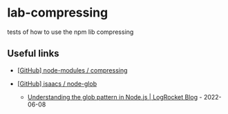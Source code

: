 # lab-compressing

tests of how to use the npm lib compressing

## Useful links

- [[GitHub] node-modules / compressing](https://github.com/node-modules/compressing)

- [[GitHub] isaacs / node-glob](https://github.com/isaacs/node-glob)

  - [Understanding the glob pattern in Node.js | LogRocket Blog](https://blog.logrocket.com/understanding-using-globs-node-js/) - 2022-06-08
